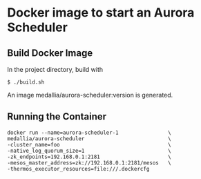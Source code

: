 # Docker image to start an Aurora Scheduler

## Build Docker Image
In the project directory, build with

    $ ./build.sh 

An image medallia/aurora-scheduler:version is generated.

## Running the Container

    docker run --name=aurora-scheduler-1  				\
    medallia/aurora-scheduler             				\
    -cluster_name=foo      								\
    -native_log_quorum_size=1      						\
    -zk_endpoints=192.168.0.1:2181						\
    -mesos_master_address=zk://192.168.0.1:2181/mesos	\
    -thermos_executor_resources=file:///.dockercfg
    
